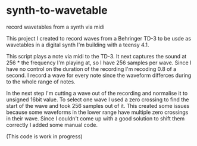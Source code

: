 # synth-to-wavetable

record wavetables from a synth via midi

This project I created to record waves from a Behringer TD-3 to be usde as wavetables in a digital synth I'm building with a teensy 4.1.

This script plays a note via midi to the TD-3. It next captures the sound at 256 * the frequency I'm playing at, so I have 256 samples per wave. Since I have no control on the duration of the recording I'm recoding 0.8 of a second.
I record a wave for every note since the waveform differces during to the whole range of notes.

In the next step I'm cutting a wave out of the recording and normalise it to unsigned 16bit value.
To select one wave I used a zero crossing to find the start of the wave and took 256 samples out of it.
This created some issues because some waveforms in the lower range have multiple zero crossings in their wave. Since I couldn't come up with a good solution to shift them correctly I added some manual code.

(This code is work in progress)
